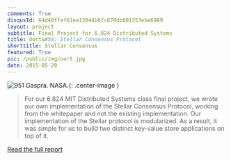 ```yaml
---
comments: True
disqusId: 64d40ffef61ea13044b6fc870db601353ebe6969
layout: project
subtitle: Final Project for 6.824 Distributed Systems
title: Oort&#58; Stellar Consensus Protocol
shorttitle: Stellar Consensus
featured: True
pic: /public/img/oort.jpg
date: 2015-05-20
---
```

![951 Gaspra. NASA.]({{site.baseurl}}{{page.pic}}){: .center-image }

>For our 6.824 MIT Distributed Systems class final project, we wrote our own
>implementation of the Stellar Consensus Protocol, working from the whitepaper
>and not the existing implementation. Our implementation of the Stellar
>protocol is modularized. As a result, it was simple for us to build two
>distinct key-value store applications on top of it.

[Read the full report]({{site.baseurl}}/public/pdfs/oort.pdf)
